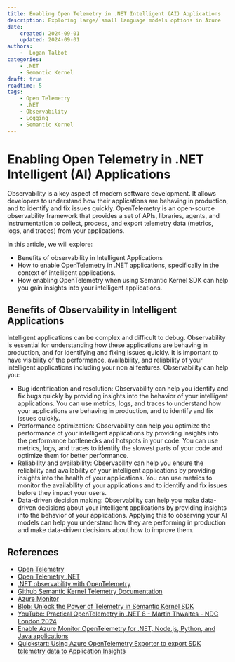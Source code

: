 ```yaml
---
title: Enabling Open Telemetry in .NET Intelligent (AI) Applications
description: Exploring large/ small language models options in Azure
date:
    created: 2024-09-01
    updated: 2024-09-01
authors:
    -  Logan Talbot
categories:
    - .NET
    - Semantic Kernel
draft: true
readtime: 5
tags:
    - Open Telemetry
    - .NET
    - Observability
    - Logging
    - Semantic Kernel
---
```


# Enabling Open Telemetry in .NET Intelligent (AI) Applications

Observability is a key aspect of modern software development. It allows developers to understand how their applications are behaving in production, and to identify and fix issues quickly. OpenTelemetry is an open-source observability framework that provides a set of APIs, libraries, agents, and instrumentation to collect, process, and export telemetry data (metrics, logs, and traces) from your applications.

In this article, we will explore:

- Benefits of observability in Intelligent Applications
- How to enable OpenTelemetry in .NET applications, specifically in the context of intelligent applications.
- How enabling OpenTelemetry when using Semantic Kernel SDK can help you gain insights into your intelligent applications.
<!-- more -->

## Benefits of Observability in Intelligent Applications

Intelligent applications can be complex and difficult to debug. Observability is essential for understanding how these applications are behaving in production, and for identifying and fixing issues quickly. It is important to have visibility of the performance, availability, and reliability of your intelligent applications including your non ai features. Observability can help you:

- Bug identification and resolution: Observability can help you identify and fix bugs quickly by providing insights into the behavior of your intelligent applications. You can use metrics, logs, and traces to understand how your applications are behaving in production, and to identify and fix issues quickly.
- Performance optimization: Observability can help you optimize the performance of your intelligent applications by providing insights into the performance bottlenecks and hotspots in your code. You can use metrics, logs, and traces to identify the slowest parts of your code and optimize them for better performance.
- Reliability and availability: Observability can help you ensure the reliability and availability of your intelligent applications by providing insights into the health of your applications. You can use metrics to monitor the availability of your applications and to identify and fix issues before they impact your users.
- Data-driven decision making: Observability can help you make data-driven decisions about your intelligent applications by providing insights into the behavior of your applications. Applying this to observing your AI models can help you understand how they are performing in production and make data-driven decisions about how to improve them.



## References

- [Open Telemetry](https://opentelemetry.io/)
- [Open Telemetry .NET](https://opentelemetry.io/docs/languages/net/)
- [.NET observability with OpenTelemetry](https://learn.microsoft.com/en-us/dotnet/core/diagnostics/observability-with-otel)
- [Github Semantic Kernel Telemetry Documentation](https://github.com/microsoft/semantic-kernel/blob/main/dotnet/docs/TELEMETRY.md)
- [Azure Monitor](https://docs.microsoft.com/en-us/azure/azure-monitor/)
- [Blob: Unlock the Power of Telemetry in Semantic Kernel SDK](https://devblogs.microsoft.com/semantic-kernel/unlock-the-power-of-telemetry-in-semantic-kernel-sdk/)
- [YouTube: Practical OpenTelemetry in .NET 8 - Martin Thwaites - NDC London 2024](https://www.youtube.com/watch?v=WzZI_IT6gYo)
- [Enable Azure Monitor OpenTelemetry for .NET, Node.js, Python, and Java applications](https://learn.microsoft.com/en-us/azure/azure-monitor/app/opentelemetry-enable?tabs=aspnetcore)
- [Quickstart: Using Azure OpenTelemetry Exporter to export SDK telemetry data to Application Insights](https://learn.microsoft.com/en-us/azure/communication-services/quickstarts/telemetry-application-insights?pivots=programming-language-csharp)